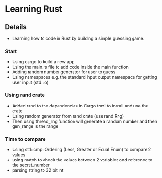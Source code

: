 # Learning Rust

## Details

- Learning how to code in Rust by building a simple guessing game. 

### Start

- Using cargo to build a new app
- Using the main.rs file to add code inside the main function
- Adding random number generator for user to guess
- Using namespaces e.g. the standard input output namespace for getting user input (std::io)

### Using rand crate

- Added rand to the dependencies in Cargo.toml to install and use the crate
- Using random generator from rand crate (use rand:Rng)
- Then using thread_rng function will generate a random number and then gen_range is the range

### Time to compare

- Using std::cmp::Ordering (Less, Greater or Equal Enum) to compare 2 values
- using match to check the values between 2 variables and reference to the secret_number
- parsing string to 32 bit int